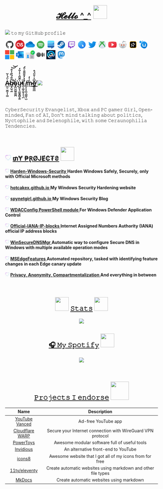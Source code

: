 # <p align="center"> [𝓗𝓮𝓵𝓵𝓸 ^_^](#-%F0%9D%93%97%F0%9D%93%AE%F0%9D%93%B5%F0%9D%93%B5%F0%9D%93%B8-_-) <img width="45" height="45" src="https://user-images.githubusercontent.com/118815227/218338072-ea477aa8-1374-4e2d-8dfd-dd8cc4e45656.gif"></p>

<img src="https://user-images.githubusercontent.com/118815227/218338455-6034502f-e9dd-42e8-ba74-608fb41cdbaa.gif"> 𝚝𝚘 𝚖𝚢 𝙶𝚒𝚝𝙷𝚞𝚋 𝚙𝚛𝚘𝚏𝚒𝚕𝚎

<a href="https://github.com/HotCakeX"><img width="30" height="30" src="https://raw.githubusercontent.com/HotCakeX/HotCakeX/main/Private/Images/Socials/github.svg"></a>
<a href="https://www.last.fm/user/HotCakeX"><img width="30" height="30" src="https://raw.githubusercontent.com/HotCakeX/HotCakeX/main/Private/Images/Socials/lastfm.png"></a>
<a href="https://1drv.ms/f/s!AtCaUNAJbbvIhuITM8K09FBn-Q9GDw?e=3PAGmg"><img width="30" height="30" src="https://raw.githubusercontent.com/HotCakeX/HotCakeX/main/Private/Images/Socials/microsoft-onedrive-2019.svg"></a>
<a href="https://open.spotify.com/user/eypgh60p3zw1duh9lbsbc2mix"><img width="30" height="30" src="https://raw.githubusercontent.com/HotCakeX/HotCakeX/main/Private/Images/Socials/spotify.svg"></a>
<a href="https://stackexchange.com/users/27823952/spynet"><img width="30" height="30" src="https://raw.githubusercontent.com/HotCakeX/HotCakeX/main/Private/Images/Socials/stack-exchange.svg"></a>
<a href="https://steamcommunity.com/id/HotCakeX"><img width="30" height="30" src="https://raw.githubusercontent.com/HotCakeX/HotCakeX/main/Private/Images/Socials/steam.svg"></a>
<a href="https://www.twitch.tv/hot_cakex"><img width="30" height="30" src="https://raw.githubusercontent.com/HotCakeX/HotCakeX/main/Private/Images/Socials/twitch.svg"></a>
<a href="https://hotcakex.github.io/"><img width="30" height="30" src="https://raw.githubusercontent.com/HotCakeX/HotCakeX/main/Private/Images/Socials/website-96.png"></a>
<a href="https://twitter.com/CyberCakeX"><img width="30" height="30" src="https://raw.githubusercontent.com/HotCakeX/HotCakeX/main/Private/Images/Socials/witter.svg"></a>
<a href="https://www.xbox.com/en-US/play/user/HottCakeX"><img width="30" height="30" src="https://raw.githubusercontent.com/HotCakeX/HotCakeX/main/Private/Images/Socials/xbox.svg"></a>
<a href="https://www.youtube.com/@hotcakex"><img width="30" height="30" src="https://raw.githubusercontent.com/HotCakeX/HotCakeX/main/Private/Images/Socials/youtube.svg"></a>
<a href="https://www.reddit.com/user/HotCakeXXXXXXXXXXXXX"><img width="30" height="30" src="https://raw.githubusercontent.com/HotCakeX/HotCakeX/main/Private/Images/Socials/reddit.svg"></a>
<a href="https://socialclub.rockstargames.com/member/----HotCakeX----/"><img width="30" height="30" src="https://raw.githubusercontent.com/HotCakeX/HotCakeX/main/Private/Images/Socials/rockstar-social-club.svg"></a>
<a href="https://club.ubisoft.com/en-US/profile/HotCakeX"><img width="30" height="30" src="https://raw.githubusercontent.com/HotCakeX/HotCakeX/main/Private/Images/Socials/uplay.svg"></a>
<a href="https://techcommunity.microsoft.com/t5/user/viewprofilepage/user-id/310193"><img width="30" height="30" src="https://raw.githubusercontent.com/HotCakeX/HotCakeX/main/Private/Images/Socials/microsoft.png"></a>
<a href="mailto:spynetgirl@outlook.com"><img width="30" height="30" src="https://raw.githubusercontent.com/HotCakeX/HotCakeX/main/Private/Images/Socials/outlook.svg"></a>
<a href="https://orcid.org/0009-0000-6616-4938"><img width="30" height="30" src="https://raw.githubusercontent.com/HotCakeX/HotCakeX/main/Private/Images/Socials/orcid_icon.png"></a>
<a href="https://spynetgirl.medium.com/"><img width="30" height="30" src="https://raw.githubusercontent.com/HotCakeX/HotCakeX/e0759dbc5b10c7ff9c10d09a49639e40ec780151/Private/Images/Socials/medium.svg"></a>
<a href="https://bsky.app/profile/hotcakex.bsky.social"><img width="30" height="30" src="https://raw.githubusercontent.com/HotCakeX/HotCakeX/main/Private/Images/Socials/Bsky.png"></a>
<a href="https://infosec.exchange/@SpyNetGirl"><img width="30" height="30" src="https://raw.githubusercontent.com/HotCakeX/HotCakeX/dbfa543cdc9496c4258dd3bf6ea11caac277aadf/Private/Images/Socials/mastodonicon.svg"></a>

<br>

## [A̵̺̼̠̫͚͙͎͇͛̈́͑̌b̸̛̮̗̺͉̰̃͌́̏̑̇͋͝͝ò̴̡̪͖̻̱̫͇̪̍͘ų̵͚͙͉̳̱̯̳̩͚͑̋̌̂͛̽̍̌̒̕ẗ̵͖͔̳̜̬̝̝͉̪ ̸̻̦̣͓̪͉̳͖̜̺̉̔̓͌͂͌͛̎́ṃ̷̏̾̓ē̸͇͖̳̲͆̽̾̎̈́̊ ](#a%CC%B5%CD%9B%CD%84%CD%91%CC%8C%CC%BA%CC%BC%CC%A0%CC%AB%CD%9A%CD%99%CD%8E%CD%87b%CC%B8%CC%83%CD%8C%CD%9D%CD%81%CD%9D%CC%8F%CC%91%CC%87%CD%8B%CC%9B%CC%AE%CC%97%CC%BA%CD%89%CC%B0o%CC%B4%CD%80%CD%98%CC%8D%CC%AA%CD%96%CC%A1%CC%BB%CC%B1%CC%AB%CD%87%CC%AAu%CC%B5%CC%95%CD%91%CC%8B%CC%8C%CC%82%CD%9B%CC%BD%CC%8D%CC%8C%CC%92%CD%9A%CD%99%CD%89%CC%B3%CC%A8%CC%B1%CC%AF%CC%B3%CC%A9%CD%9At%CC%B5%CC%88%CD%96%CD%94%CC%B3%CC%9C%CC%AC%CC%9D%CC%9D%CD%89%CC%AA-%CC%B8%CC%89%CC%94%CD%83%CD%8C%CD%82%CD%8C%CD%9B%CC%8E%CD%81%CC%BB%CC%A6%CC%A3%CD%93%CC%AA%CD%89%CC%B3%CD%96%CC%9C%CC%BAm%CC%B7%CC%8F%CC%BE%CD%83%CC%A3e%CC%B8%CC%84%CD%86%CC%BD%CC%BE%CC%8E%CD%84%CC%8A%CD%87%CD%96%CC%B3%CC%B2-) <img src="https://raw.githubusercontent.com/HotCakeX/Harden-Windows-Security/main/images/Gifs/mooshi.gif" width=""/>

<br>

<br>

𝙲𝚢𝚋𝚎𝚛𝚂𝚎𝚌𝚞𝚛𝚒𝚝𝚢 𝙴𝚟𝚊𝚗𝚐𝚎𝚕𝚒𝚜𝚝, 𝚇𝚋𝚘𝚡 𝚊𝚗𝚍 𝙿𝙲 𝚐𝚊𝚖𝚎𝚛 𝙶𝚒𝚛𝚕, 𝙾𝚙𝚎𝚗-𝚖𝚒𝚗𝚍𝚎𝚍, 𝙵𝚊𝚗 𝚘𝚏 𝙰𝙸, 𝙳𝚘𝚗'𝚝 𝚖𝚒𝚗𝚍 𝚝𝚊𝚕𝚔𝚒𝚗𝚐 𝚊𝚋𝚘𝚞𝚝 𝚙𝚘𝚕𝚒𝚝𝚒𝚌𝚜, 𝙽𝚢𝚌𝚝𝚘𝚙𝚑𝚒𝚕𝚎 𝚊𝚗𝚍 𝚂𝚎𝚕𝚎𝚗𝚘𝚙𝚑𝚒𝚕𝚎, 𝚠𝚒𝚝𝚑 𝚜𝚘𝚖𝚎 𝙲𝚎𝚛𝚊𝚞𝚗𝚘𝚙𝚑𝚒𝚕𝚒𝚊 𝚃𝚎𝚗𝚍𝚎𝚗𝚌𝚒𝚎𝚜.

<br>

## <img src="https://github.com/HotCakeX/HotCakeX/raw/main/Private/Images/20-love-heart-gradient.apng" width="20"/> [₥Ɏ ₱ⱤØJɆ₵₮₴](#-%C9%8F-%C9%BD%C3%B8j%C9%87-) <img width="45" height="45" src="https://user-images.githubusercontent.com/118815227/218339451-5a8ccda3-a096-4847-a7f1-18aa6ea2436f.gif">

#### <img src="https://github.com/HotCakeX/HotCakeX/raw/main/Private/Images/20-love-heart-gradient.apng" width="14"/>  <a href="https://github.com/HotCakeX/Harden-Windows-Security">Harden-Windows-Security </a>Harden Windows Safely, Securely, only with Official Microsoft methods

#### <img src="https://github.com/HotCakeX/HotCakeX/raw/main/Private/Images/20-love-heart-gradient.apng" width="14"/>  <a href="https://hotcakex.github.io">hotcakex.github.io </a>My Windows Security Hardening website

#### <img src="https://github.com/HotCakeX/HotCakeX/raw/main/Private/Images/20-love-heart-gradient.apng" width="14"/>  <a href="https://spynetgirl.github.io/">spynetgirl.github.io </a>My Windows Security Blog

#### <img src="https://github.com/HotCakeX/HotCakeX/raw/main/Private/Images/20-love-heart-gradient.apng" width="14"/>  <a href="https://github.com/HotCakeX/Harden-Windows-Security/wiki/WDACConfig">WDACConfig PowerShell module </a>For Windows Defender Application Control

#### <img src="https://github.com/HotCakeX/HotCakeX/raw/main/Private/Images/20-love-heart-gradient.apng" width="14"/> <a href="https://github.com/HotCakeX/Official-IANA-IP-blocks">Official-IANA-IP-blocks </a> Internet Assigned Numbers Authority (IANA) official IP address blocks

#### <img src="https://github.com/HotCakeX/HotCakeX/raw/main/Private/Images/20-love-heart-gradient.apng" width="14"/> <a href="https://github.com/HotCakeX/WinSecureDNSMgr">WinSecureDNSMgr </a>Automatic way to configure Secure DNS in Windows with multiple available operation modes

#### <img src="https://github.com/HotCakeX/HotCakeX/raw/main/Private/Images/20-love-heart-gradient.apng" width="14"/> <a href="https://github.com/HotCakeX/MSEdgeFeatures">MSEdgeFeatures </a>Automated repository, tasked with identifying feature changes in each Edge canary update

#### <img src="https://github.com/HotCakeX/HotCakeX/raw/main/Private/Images/20-love-heart-gradient.apng" width="14"/> <a href="https://github.com/HotCakeX/Privacy-Anonymity-Compartmentalization">Privacy, Anonymity, Compartmentalization </a> And everything in between

<br>

## <p align="center"><img width="45" height="45" src="https://user-images.githubusercontent.com/118815227/218341043-776b003e-90ac-4e00-b6bf-1888c8b7864f.gif"> [𝚂𝚝𝚊𝚝𝚜](#-%F0%9D%9A%82%F0%9D%9A%9D%F0%9D%9A%8A%F0%9D%9A%9D%F0%9D%9A%9C-) <img width="45" height="45" src="https://user-images.githubusercontent.com/118815227/218338229-2516daef-3362-43b5-948b-ea552af00ea2.gif"></p>

 <p align="center">
  <img width="500" src="https://streak-stats.demolab.com?user=HotCakeX&theme=violet-dark&hide_border=true">
</p>

## <p align="center">[🎧 𝙼𝚢 𝚂𝚙𝚘𝚝𝚒𝚏𝚢](#-%F0%9D%99%BC%F0%9D%9A%A2-%F0%9D%9A%82%F0%9D%9A%99%F0%9D%9A%98%F0%9D%9A%9D%F0%9D%9A%92%F0%9D%9A%8F%F0%9D%9A%A2-) <img width="45" height="45" src="https://user-images.githubusercontent.com/118815227/218338416-22208dcf-2dfa-4d5d-a638-02bbdff9383a.gif"></p>

<p align="center">
<a href=""><img src="https://spotify-github-profile.vercel.app/api/view.svg?uid=eypgh60p3zw1duh9lbsbc2mix&cover_image=true&theme=novatorem&show_offline=false&background_color=00fffb&bar_color=ff7af4&bar_color_cover=false"></a>
</p>

<br>

## <p align="center">[𝙿𝚛𝚘𝚓𝚎𝚌𝚝𝚜 𝙸 𝚎𝚗𝚍𝚘𝚛𝚜𝚎](#%F0%9D%99%BF%F0%9D%9A%9B%F0%9D%9A%98%F0%9D%9A%93%F0%9D%9A%8E%F0%9D%9A%8C%F0%9D%9A%9D%F0%9D%9A%9C-%F0%9D%99%B8-%F0%9D%9A%8E%F0%9D%9A%97%F0%9D%9A%8D%F0%9D%9A%98%F0%9D%9A%9B%F0%9D%9A%9C%F0%9D%9A%8E-) <img width="60" height="60" src="https://user-images.githubusercontent.com/118815227/218338592-6483fb60-6e85-4594-b3e7-c537e248b13d.gif"></p>

<div align="center">

| Name                          | Description                                                |
|:-----------------------------:|:----------------------------------------------------------:|
| [YouTube Vanced](https://github.com/cuynu/ytvanced)| Ad-free YouTube app |
| [Cloudflare WARP](https://cloudflarewarp.com/)|Secure your Internet connection with WireGuard VPN protocol|
| [PowerToys](https://github.com/microsoft/PowerToys)|Awesome modular software full of useful tools|
| [Invidious](https://github.com/iv-org/invidious)|An alternative front-end to YouTube|
| [icons8](https://icons8.com/) |Awesome website that I got all of my icons from for free|
| [11ty/eleventy](https://github.com/11ty/eleventy/) | Create automatic websites using markdown and other file types |
| [MkDocs](https://squidfunk.github.io/mkdocs-material/) | Create automatic websites using markdown |

</div>
